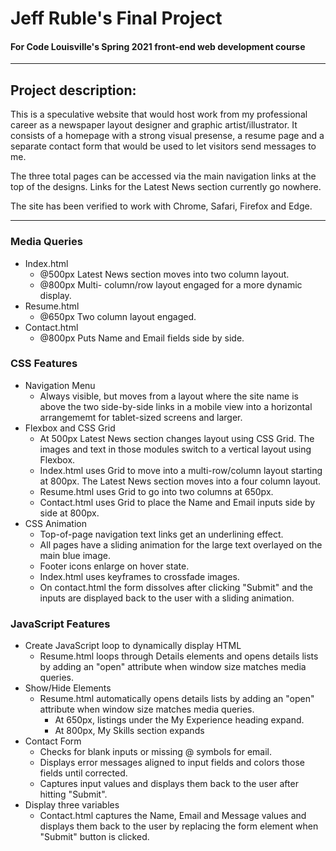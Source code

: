 

# Jeff Ruble's Final Project
#### For Code Louisville's Spring 2021 front-end web development course

---

## Project description: 
This is a speculative website that would host work from my professional career as a newspaper layout designer and graphic artist/illustrator. It consists of a homepage with a strong visual presense, a resume page and a separate contact form that would be used to let visitors send messages to me. 

The three total pages can be accessed via the main navigation links at the top of the designs. Links for the Latest News section currently go nowhere.

The site has been verified to work with Chrome, Safari, Firefox and Edge.

---

### Media Queries
- Index.html
    - @500px Latest News section moves into two column layout.
    - @800px Multi- column/row layout engaged for a more dynamic display.
- Resume.html
    - @650px Two column layout engaged.
- Contact.html
    - @800px Puts Name and Email fields side by side.

### CSS Features
- Navigation Menu
    - Always visible, but moves from a layout where the site name is above the two side-by-side links in a mobile view into a horizontal arrangememt for tablet-sized screens and larger.
- Flexbox and CSS Grid
    - At 500px Latest News section changes layout using CSS Grid. The images and text in those modules switch to a vertical layout using Flexbox.
    - Index.html uses Grid to move into a multi-row/column layout starting at 800px. The Latest News section moves into a four column layout.
    - Resume.html uses Grid to go into two columns at 650px.
    - Contact.html uses Grid to place the Name and Email inputs side by side at 800px.
- CSS Animation
    - Top-of-page navigation text links get an underlining effect.
    - All pages have a sliding animation for the large text overlayed on the main blue image.
    - Footer icons enlarge on hover state.
    - Index.html uses keyframes to crossfade images.
    - On contact.html the form dissolves after clicking "Submit" and the inputs are displayed back to the user with a sliding animation.

### JavaScript Features
- Create JavaScript loop to dynamically display HTML
    - Resume.html loops through Details elements and opens details lists by adding an "open" attribute when window size matches media queries.
- Show/Hide Elements
    - Resume.html automatically opens details lists by adding an "open" attribute when window size matches media queries.
        - At 650px, listings under the My Experience heading expand.
        - At 800px, My Skills section expands
- Contact Form
    - Checks for blank inputs or missing @ symbols for email.
    - Displays error messages aligned to input fields and colors those fields until corrected.
    - Captures input values and displays them back to the user after hitting "Submit".
- Display three variables
    - Contact.html captures the Name, Email and Message values and displays them back to the user by replacing the form element when "Submit" button is clicked.
